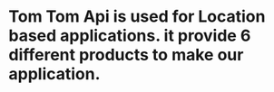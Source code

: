 # Tom Tom Api is used for Location based applications. it provide 6 different products to make our application.
